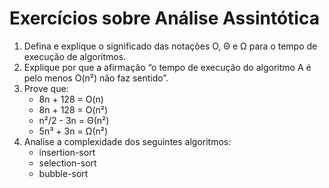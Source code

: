 # Exercícios sobre Análise Assintótica

1. Defina e explique o significado das notações O, Θ e Ω para o tempo de execução de algoritmos. 
2. Explique por que a afirmação “o tempo de execução do algoritmo A é pelo menos O(n²) não faz sentido”.
3. Prove que: 
    - 8n + 128 = O(n)
    - 8n + 128 = O(n²)
    - n²/2 - 3n = Θ(n²)
    - 5n³ + 3n = Ω(n²)
4. Analise a complexidade dos seguintes algoritmos:
    - insertion-sort
    - selection-sort
    - bubble-sort
